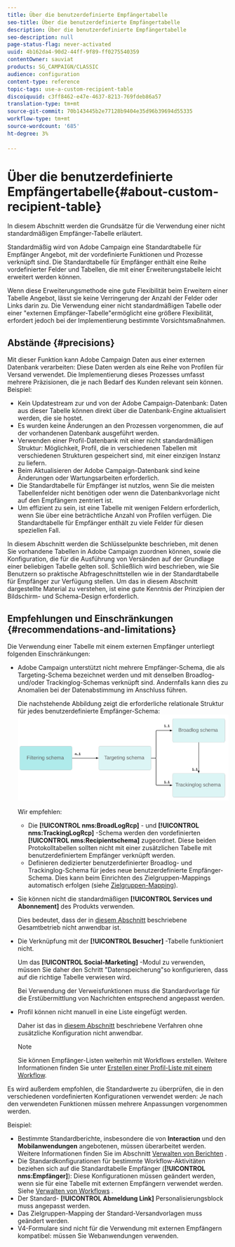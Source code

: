```yaml
---
title: Über die benutzerdefinierte Empfängertabelle
seo-title: Über die benutzerdefinierte Empfängertabelle
description: Über die benutzerdefinierte Empfängertabelle
seo-description: null
page-status-flag: never-activated
uuid: 4b162da4-90d2-44ff-9f89-ff0275540359
contentOwner: sauviat
products: SG_CAMPAIGN/CLASSIC
audience: configuration
content-type: reference
topic-tags: use-a-custom-recipient-table
discoiquuid: c3ff8462-e47e-4637-8213-769fdeb86a57
translation-type: tm+mt
source-git-commit: 70b143445b2e77128b9404e35d96b39694d55335
workflow-type: tm+mt
source-wordcount: '685'
ht-degree: 3%

---
```



# Über die benutzerdefinierte Empfängertabelle{#about-custom-recipient-table}

In diesem Abschnitt werden die Grundsätze für die Verwendung einer nicht standardmäßigen Empfänger-Tabelle erläutert.

Standardmäßig wird von Adobe Campaign eine Standardtabelle für Empfänger Angebot, mit der vordefinierte Funktionen und Prozesse verknüpft sind. Die Standardtabelle für Empfänger enthält eine Reihe vordefinierter Felder und Tabellen, die mit einer Erweiterungstabelle leicht erweitert werden können.

Wenn diese Erweiterungsmethode eine gute Flexibilität beim Erweitern einer Tabelle Angebot, lässt sie keine Verringerung der Anzahl der Felder oder Links darin zu. Die Verwendung einer nicht standardmäßigen Tabelle oder einer &quot;externen Empfänger-Tabelle&quot;ermöglicht eine größere Flexibilität, erfordert jedoch bei der Implementierung bestimmte Vorsichtsmaßnahmen.

## Abstände {#precisions}

Mit dieser Funktion kann Adobe Campaign Daten aus einer externen Datenbank verarbeiten: Diese Daten werden als eine Reihe von Profilen für Versand verwendet. Die Implementierung dieses Prozesses umfasst mehrere Präzisionen, die je nach Bedarf des Kunden relevant sein können. Beispiel:

* Kein Updatestream zur und von der Adobe Campaign-Datenbank: Daten aus dieser Tabelle können direkt über die Datenbank-Engine aktualisiert werden, die sie hostet.
* Es wurden keine Änderungen an den Prozessen vorgenommen, die auf der vorhandenen Datenbank ausgeführt werden.
* Verwenden einer Profil-Datenbank mit einer nicht standardmäßigen Struktur: Möglichkeit, Profil, die in verschiedenen Tabellen mit verschiedenen Strukturen gespeichert sind, mit einer einzigen Instanz zu liefern.
* Beim Aktualisieren der Adobe Campaign-Datenbank sind keine Änderungen oder Wartungsarbeiten erforderlich.
* Die Standardtabelle für Empfänger ist nutzlos, wenn Sie die meisten Tabellenfelder nicht benötigen oder wenn die Datenbankvorlage nicht auf den Empfängern zentriert ist.
* Um effizient zu sein, ist eine Tabelle mit wenigen Feldern erforderlich, wenn Sie über eine beträchtliche Anzahl von Profilen verfügen. Die Standardtabelle für Empfänger enthält zu viele Felder für diesen speziellen Fall.

In diesem Abschnitt werden die Schlüsselpunkte beschrieben, mit denen Sie vorhandene Tabellen in Adobe Campaign zuordnen können, sowie die Konfiguration, die für die Ausführung von Versänden auf der Grundlage einer beliebigen Tabelle gelten soll. Schließlich wird beschrieben, wie Sie Benutzern so praktische Abfrageschnittstellen wie in der Standardtabelle für Empfänger zur Verfügung stellen. Um das in diesem Abschnitt dargestellte Material zu verstehen, ist eine gute Kenntnis der Prinzipien der Bildschirm- und Schema-Design erforderlich.

## Empfehlungen und Einschränkungen      {#recommendations-and-limitations}

Die Verwendung einer Tabelle mit einem externen Empfänger unterliegt folgenden Einschränkungen:

* Adobe Campaign unterstützt nicht mehrere Empfänger-Schema, die als Targeting-Schema bezeichnet werden und mit denselben Broadlog- und/oder Trackinglog-Schemas verknüpft sind. Andernfalls kann dies zu Anomalien bei der Datenabstimmung im Anschluss führen.

   Die nachstehende Abbildung zeigt die erforderliche relationale Struktur für jedes benutzerdefinierte Empfänger-Schema:
   ![](assets/custom_recipient_limitation.png)

   Wir empfehlen:

   * Die **[!UICONTROL nms:BroadLogRcp]** - und **[!UICONTROL nms:TrackingLogRcp]** -Schema werden den vordefinierten **[!UICONTROL nms:Recipientschema]** zugeordnet. Diese beiden Protokolltabellen sollten nicht mit einer zusätzlichen Tabelle mit benutzerdefiniertem Empfänger verknüpft werden.
   * Definieren dedizierter benutzerdefinierter Broadlog- und Trackinglog-Schema für jedes neue benutzerdefinierte Empfänger-Schema. Dies kann beim Einrichten des Zielgruppen-Mappings automatisch erfolgen (siehe [Zielgruppen-Mapping](../../configuration/using/target-mapping.md)).

* Sie können nicht die standardmäßigen **[!UICONTROL Services und Abonnement]** des Produkts verwenden.

   Dies bedeutet, dass der in [diesem Abschnitt](../../delivery/using/managing-subscriptions.md) beschriebene Gesamtbetrieb nicht anwendbar ist.

* Die Verknüpfung mit der **[!UICONTROL Besucher]** -Tabelle funktioniert nicht.

   Um das **[!UICONTROL Social-Marketing]** -Modul zu verwenden, müssen Sie daher den Schritt &quot;Datenspeicherung&quot;so konfigurieren, dass auf die richtige Tabelle verwiesen wird.

   Bei Verwendung der Verweisfunktionen muss die Standardvorlage für die Erstübermittlung von Nachrichten entsprechend angepasst werden.

* Profil können nicht manuell in eine Liste eingefügt werden.

   Daher ist das in [diesem Abschnitt](../../platform/using/creating-and-managing-lists.md) beschriebene Verfahren ohne zusätzliche Konfiguration nicht anwendbar.

   >[!NOTE]
   >
   >Sie können Empfänger-Listen weiterhin mit Workflows erstellen. Weitere Informationen finden Sie unter [Erstellen einer Profil-Liste mit einem Workflow](../../configuration/using/creating-a-profile-list-with-a-workflow.md).

Es wird außerdem empfohlen, die Standardwerte zu überprüfen, die in den verschiedenen vordefinierten Konfigurationen verwendet werden: Je nach den verwendeten Funktionen müssen mehrere Anpassungen vorgenommen werden.

Beispiel:

* Bestimmte Standardberichte, insbesondere die von **Interaction** und den **Mobilanwendungen** angebotenen, müssen überarbeitet werden. Weitere Informationen finden Sie im Abschnitt [Verwalten von Berichten](../../configuration/using/managing-reports.md) .
* Die Standardkonfigurationen für bestimmte Workflow-Aktivitäten beziehen sich auf die Standardtabelle Empfänger (**[!UICONTROL nms:Empfänger]**): Diese Konfigurationen müssen geändert werden, wenn sie für eine Tabelle mit externen Empfängern verwendet werden. Siehe [Verwalten von Workflows](../../configuration/using/managing-workflows.md) .
* Der Standard- **[!UICONTROL Abmeldung Link]** Personalisierungsblock muss angepasst werden.
* Das Zielgruppen-Mapping der Standard-Versandvorlagen muss geändert werden.
* V4-Formulare sind nicht für die Verwendung mit externen Empfängern kompatibel: müssen Sie Webanwendungen verwenden.

